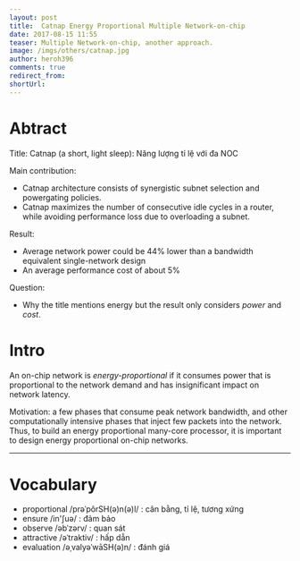 ```yaml
---
layout: post
title:  Catnap Energy Proportional Multiple Network-on-chip
date: 2017-08-15 11:55
teaser: Multiple Network-on-chip, another approach.
image: /imgs/others/catnap.jpg
author: heroh396
comments: true
redirect_from:
shortUrl: 
---
```


# Abtract 

Title: Catnap (a short, light sleep): Năng lượng tỉ lệ với đa NOC

Main contribution:
- Catnap architecture consists of synergistic subnet selection and powergating policies.
- Catnap maximizes the number of consecutive idle cycles in a router, while avoiding performance loss due to overloading a subnet.

Result:
- Average network power could be 44% lower than a bandwidth equivalent single-network design
- An average performance cost of about 5%

Question:
- Why the title mentions energy but the result only considers *power* and *cost*.

# Intro

An on-chip network is *energy-proportional* if it consumes power that is proportional to the network demand and has insignificant impact on network latency. 

Motivation:  a few phases that consume peak network bandwidth, and other computationally intensive phases that inject few packets into the network. Thus, to build an energy proportional many-core processor, it is important to design energy proportional on-chip networks.


---
# Vocabulary

- proportional 	/prəˈpôrSH(ə)n(ə)l/	: cân bằng, tỉ lệ, tương xứng
- ensure 		/in'ʃuə/			: đảm bảo
- observe 		/əbˈzərv/			: quan sát 
- attractive 	/əˈtraktiv/			: hấp dẫn
- evaluation 	/əˌvalyəˈwāSH(ə)n/	: đánh giá

